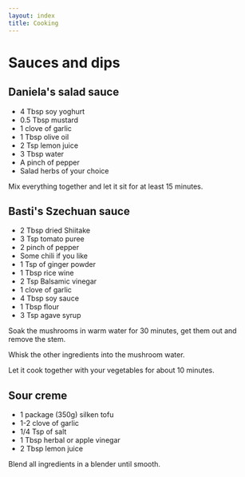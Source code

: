 ```yaml
---
layout: index
title: Cooking
---
```


# Sauces and dips

## Daniela's salad sauce

* 4 Tbsp soy yoghurt
* 0.5 Tbsp mustard
* 1 clove of garlic
* 1 Tbsp olive oil
* 2 Tsp lemon juice
* 3 Tbsp water
* A pinch of pepper
* Salad herbs of your choice

Mix everything together and let it sit for at least 15 minutes.

## Basti's Szechuan sauce

* 2 Tbsp dried Shiitake
* 3 Tsp tomato puree
* 2 pinch of pepper
* Some chili if you like
* 1 Tsp of ginger powder
* 1 Tbsp rice wine
* 2 Tsp Balsamic vinegar
* 1 clove of garlic
* 4 Tbsp soy sauce
* 1 Tbsp flour
* 3 Tsp agave syrup

Soak the mushrooms in warm water for 30 minutes, get them out and remove the stem. 

Whisk the other ingredients into the mushroom water.

Let it cook together with your vegetables for about 10 minutes.

## Sour creme

* 1 package (350g) silken tofu
* 1-2 clove of garlic
* 1/4 Tsp of salt
* 1 Tbsp herbal or apple vinegar
* 2 Tbsp lemon juice

Blend all ingredients in a blender until smooth.
